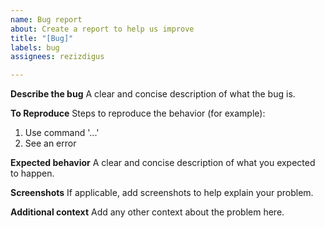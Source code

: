 ```yaml
---
name: Bug report
about: Create a report to help us improve
title: "[Bug]"
labels: bug
assignees: rezizdigus

---
```


**Describe the bug**
A clear and concise description of what the bug is.

**To Reproduce**
Steps to reproduce the behavior (for example):
1. Use command  '...'
2. See an error

**Expected behavior**
A clear and concise description of what you expected to happen.

**Screenshots**
If applicable, add screenshots to help explain your problem.

**Additional context**
Add any other context about the problem here.
